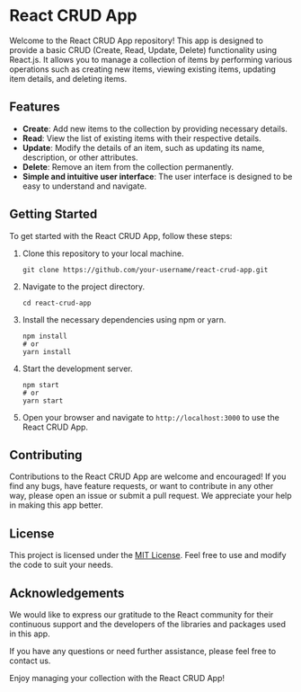 # React CRUD App

Welcome to the React CRUD App repository! This app is designed to provide a basic CRUD (Create, Read, Update, Delete) functionality using React.js. It allows you to manage a collection of items by performing various operations such as creating new items, viewing existing items, updating item details, and deleting items.

## Features

- **Create**: Add new items to the collection by providing necessary details.
- **Read**: View the list of existing items with their respective details.
- **Update**: Modify the details of an item, such as updating its name, description, or other attributes.
- **Delete**: Remove an item from the collection permanently.
- **Simple and intuitive user interface**: The user interface is designed to be easy to understand and navigate.

## Getting Started

To get started with the React CRUD App, follow these steps:

1. Clone this repository to your local machine.
   ```shell
   git clone https://github.com/your-username/react-crud-app.git
   ```

2. Navigate to the project directory.
   ```shell
   cd react-crud-app
   ```

3. Install the necessary dependencies using npm or yarn.
   ```shell
   npm install
   # or
   yarn install
   ```

4. Start the development server.
   ```shell
   npm start
   # or
   yarn start
   ```

5. Open your browser and navigate to `http://localhost:3000` to use the React CRUD App.

## Contributing

Contributions to the React CRUD App are welcome and encouraged! If you find any bugs, have feature requests, or want to contribute in any other way, please open an issue or submit a pull request. We appreciate your help in making this app better.

## License

This project is licensed under the [MIT License](LICENSE). Feel free to use and modify the code to suit your needs.

## Acknowledgements

We would like to express our gratitude to the React community for their continuous support and the developers of the libraries and packages used in this app.

If you have any questions or need further assistance, please feel free to contact us.

Enjoy managing your collection with the React CRUD App!
